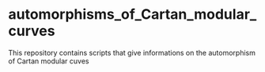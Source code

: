 # automorphisms_of_Cartan_modular_curves
This repository contains scripts that give informations on the automorphism of Cartan modular cuves
